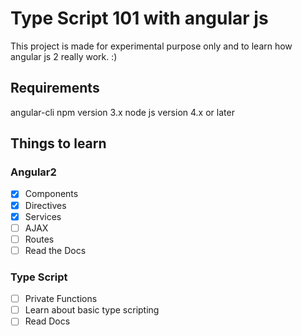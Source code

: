 # Type Script 101 with angular js
This project is made for experimental purpose only and to learn how angular js 2
really work. :)

## Requirements
angular-cli
npm version 3.x
node js version 4.x or later

## Things to learn
### Angular2
- [x] Components
- [x] Directives
- [x] Services
- [ ] AJAX
- [ ] Routes
- [ ] Read the Docs

### Type Script
- [ ] Private Functions
- [ ] Learn about basic type scripting  
- [ ] Read Docs
